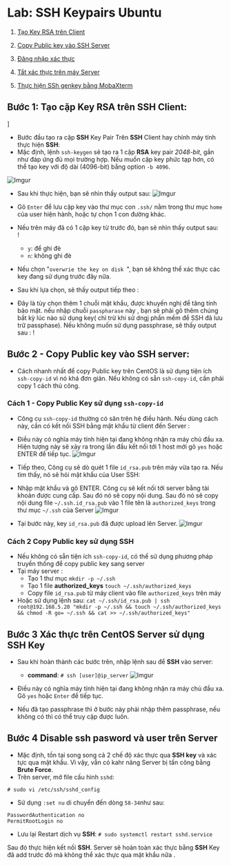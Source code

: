 # Lab: SSH Keypairs Ubuntu
1. [Tạo Key RSA trên Client](#1)
2. [Copy Public key vào SSH Server ](#2)
3. [Đăng nhập xác thực](#3)
4. [Tắt xác thực trên máy Server](#4)

5. [Thực hiện SSh genkey bằng MobaXterm](#gen)
## Bước 1: Tạo cặp Key RSA trên **SSH** Client:
<a name="1"></a>]

* Bước đầu tạo ra cặp **SSH** Key Pair Trên **SSH** Client hay chính máy tính thực hiện **SSH**:
* Mặc định, lệnh `ssh-keygen` sẽ tạo ra 1 cặp **RSA** key pair *2048-bit*, gần như đáp ứng đủ mọi trường hợp. Nếu muốn cặp key phức tạp hơn, có thể tạo key với độ dài (4096-bit) bằng option `-b 4096`.

![Imgur](https://i.imgur.com/J0jKKq4.png)

* Sau khi thực hiện, bạn sẽ nhìn thấy output sau:
![Imgur](https://i.imgur.com/cKaPCGS.png)
* Gõ `Enter` để lưu cặp key vào thư mục con `.ssh/` nằm trong thư mục `home` của user hiện hành, hoặc tự chọn 1 con đường khác.
* Nếu trên máy đã có 1 cặp key từ trước đó, bạn sẽ nhìn thấy output sau:<br>!
    * `y`: để ghi đè
    * `n`: không ghi đè

* Nếu chọn "`overwrie the key on disk `", bạn sẽ không thể xác thực các key đang sử dụng trước đây nữa.
* Sau khi lựa chọn, sẽ thấy output tiếp theo :
* Đây là tùy chọn thêm 1 chuỗi mật khẩu, được khuyến nghị để tăng tính bảo mật. nếu nhập chuỗi `passpharase` này , bạn sẽ phải gõ thêm chúng bất kỳ lúc nào sử dụng key( chỉ trừ khi sử dngj phần mềm để SSH đã lưu trữ passphase). Nếu không muốn sử dụng passphrase, sẽ thấy output sau :
!

## Bước 2 - Copy Public key vào SSH server:
<a name="2"></a>

* Cách nhanh nhất để copy Public key trên CentOS là sử dụng tiện ích `ssh-copy-id` vì nó khá đơn giản. Nếu không có sẵn `ssh-copy-id`, cần phải copy 1 cách thủ công.
### Cách 1 - Copy Public Key sử dụng `ssh-copy-id`
* Công cụ `ssh-copy-id` thường có săn trên hệ điều hành. Nếu dùng cách này, cần có kết nối SSH bằng mật khẩu từ client đến Server :
* Điều này có nghĩa máy tính hiện tại đang không nhận ra máy chủ đầu xa. Hiện tượng này sẽ xảy ra trong lần đầu kết nối tới 1 host mới gõ `yes` hoặc ENTER để tiếp tục.
![Imgur](https://i.imgur.com/cKaPCGS.png)
* Tiếp theo, Công cụ sẽ dò quét 1 file `id_rsa.pub` trên máy vừa tạo ra. Nếu tìm thấy, nó sẽ hỏi mật khẩu của User SSH:

* Nhập mật khẩu và gõ ENTER. Công cụ sẽ kết nối tới server bằng tài khoản được cung cấp. Sau đó nó sẽ copy nội dung. Sau đó nó sẽ copy nội dung file `~/.ssh.id_rsa.pub` vào 1 file tên là `authorized_keys` trong thư mục `~/.ssh` của Server 
![Imgur](https://i.imgur.com/GmT0FG7.png)
* Tại bước này, key `id_rsa.pub` đã được upload lên Server.
![Imgur](https://i.imgur.com/4VESCIL.png)
### Cách 2 Copy Public key sử dụng SSH
* Nếu không có sẵn tiện ích  `ssh-copy-id`, có thể sử dụng phương pháp truyền thống để copy public key sang server 
* Tại máy server :
    * Tạo 1 thư mục `mkdir -p ~/.ssh`
    * Tạo 1 file **authorized_keys** `touch ~/.ssh/authorized_keys`
    * Copy file `id_rsa.pub` từ máy client vào file `authorized_keys` trên máy 
* Hoặc sử dụng lệnh sau:
`cat ~/.ssh/id_rsa.pub | ssh root@192.168.5.20 "mkdir -p ~/.ssh && touch ~/.ssh/authorized_keys && chmod -R go= ~/.ssh && cat >> ~/.ssh/authorized_keys"`

## Bước 3 Xác thực trên CentOS Server sử dụng SSH Key
<a name="3"></a>

* Sau khi hoàn thành các bước trên, nhập lệnh sau để **SSH** vào server:
    * **command**: `# ssh [user]@ip_server`
    ![Imgur](https://i.imgur.com/mpkin58.png)
* Điều này có nghĩa máy tính hiện tại đang không nhận ra máy chủ đầu xa. Gõ `yes` hoặc `Enter` để tiếp tục.

* Nếu đã tạo passphrase thì ở bước này phải nhập thêm passphrase, nếu không có thì có thể truy cập được luôn.
## Bước 4 Disable ssh pasword và user trên Server 
<a name="4"></a>
* Mặc định, tồn tại song song cả 2 chế độ xác thực qua **SSH key** và xác tực qua mật khẩu. Vì vậy, vẫn có kahr năng Server bị tấn công bằng **Brute Force**.
* Trên server, mở file cấu hình `sshd`:

`# sudo vi /etc/ssh/sshd_config`

* Sử dụng `:set nu` di chuyển đến dòng `58-34`như sau:
```
PasswordAuthentication no
PermitRootLogin no
```
* Lưu lại Restart dịch vụ **SSH**:
`# sudo systemctl restart sshd.service`

Sau đó thực hiện kết nối **SSH**. Server sẽ hoàn toàn xác thực bằng **SSH** Key đã add trước đó mà không thể xác thực qua mật khẩu nữa .

